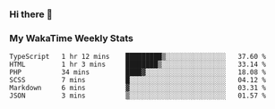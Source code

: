### Hi there 👋

<!--
**royschrauwen/royschrauwen** is a ✨ _special_ ✨ repository because its `README.md` (this file) appears on your GitHub profile.

Here are some ideas to get you started:

- 🔭 I’m currently working on ...
- 🌱 I’m currently learning ...
- 👯 I’m looking to collaborate on ...
- 🤔 I’m looking for help with ...
- 💬 Ask me about ...
- 📫 How to reach me: ...
- 😄 Pronouns: ...
- ⚡ Fun fact: ...
-->


### My WakaTime Weekly Stats
<!--START_SECTION:waka-->

```text
TypeScript   1 hr 12 mins    █████████▒░░░░░░░░░░░░░░░   37.60 %
HTML         1 hr 3 mins     ████████▒░░░░░░░░░░░░░░░░   33.14 %
PHP          34 mins         ████▓░░░░░░░░░░░░░░░░░░░░   18.08 %
SCSS         7 mins          █░░░░░░░░░░░░░░░░░░░░░░░░   04.12 %
Markdown     6 mins          ▓░░░░░░░░░░░░░░░░░░░░░░░░   03.31 %
JSON         3 mins          ▒░░░░░░░░░░░░░░░░░░░░░░░░   01.57 %
```

<!--END_SECTION:waka-->
